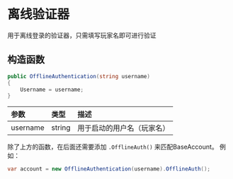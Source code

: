 # 离线验证器
用于离线登录的验证器，只需填写玩家名即可进行验证

## 构造函数
```csharp
public OfflineAuthentication(string username)
{
    Username = username;
}
```
| 参数 | 类型 | 描述 |
|:----------|:-----------|:-----------------------------|
| username | string | 用于启动的用户名（玩家名） |

除了上方的函数，在后面还需要添加 `.OfflineAuth()` 来匹配BaseAccount。
例如：
``` csharp
var account = new OfflineAuthentication(username).OfflineAuth();
```
